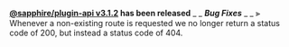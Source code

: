 **[@sapphire/plugin-api v3.1.2](https://github.com/sapphiredev/plugins/compare/@sapphire/plugin-api@3.1.1...@sapphire/plugin-api@3.1.2) has been released**
_ _
_**Bug Fixes**_
_ _
⫸ Whenever a non-existing route is requested we no longer return a status code of 200, but instead a status code of 404.